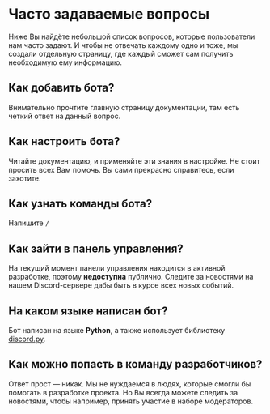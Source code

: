 # Часто задаваемые вопросы

Ниже Вы найдёте небольшой список вопросов, которые пользователи нам часто задают. И чтобы не отвечать каждому одно и тоже, мы создали отдельную страницу, где каждый сможет сам получить необходимую ему информацию.

## Как добавить бота? <a id="kak-dobavit-bota"></a>

Внимательно прочтите главную страницу документации, там есть четкий ответ на данный вопрос.

## Как настроить бота? <a id="kak-nastroit-bota"></a>

Читайте документацию, и применяйте эти знания в настройке. Не стоит просить всех Вам помочь. Вы сами прекрасно справитесь, если захотите.

## Как узнать команды бота? <a id="kak-uznat-komandy-bota"></a>

Напишите `/`

## Как зайти в панель управления? <a id="kak-zaiti-v-panel-upravleniya"></a>

На текущий момент панели управления находится в активной разработке, поэтому **недоступна** публично. Следите за новостями на нашем Discord-сервере дабы быть в курсе всех новых событий.

## **На каком языке написан бот?** <a id="na-kakom-yazyke-napisan-bot"></a>

Бот написан на языке **Python**, а также использует библиотеку [discord.py](https://discordpy.readthedocs.io/en/stable/).

## **Как можно попасть в команду разработчиков?** <a id="kak-mozhno-popast-v-komandu-razrabotchikov"></a>

Ответ прост — никак. Мы не нуждаемся в людях, которые смогли бы помогать в разработке проекта. Но Вы всегда можете следить за новостями, чтобы например, принять участие в наборе модераторов.

​

